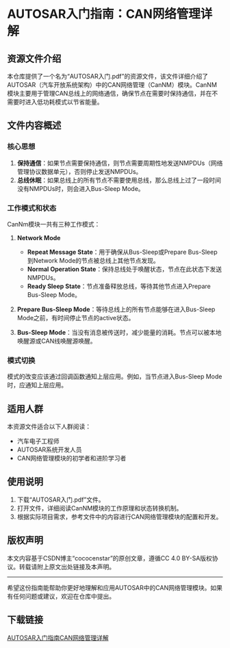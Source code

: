 # AUTOSAR入门指南：CAN网络管理详解

## 资源文件介绍

本仓库提供了一个名为“AUTOSAR入门.pdf”的资源文件，该文件详细介绍了AUTOSAR（汽车开放系统架构）中的CAN网络管理（CanNM）模块。CanNM模块主要用于管理CAN总线上的网络通信，确保节点在需要时保持通信，并在不需要时进入低功耗模式以节省能量。

## 文件内容概述

### 核心思想

1. **保持通信**：如果节点需要保持通信，则节点需要周期性地发送NMPDUs（网络管理协议数据单元），否则停止发送NMPDUs。
2. **总线休眠**：如果总线上的所有节点不需要使用总线，那么总线上过了一段时间没有NMPDUs时，则会进入Bus-Sleep Mode。

### 工作模式和状态

CanNm模块一共有三种工作模式：

1. **Network Mode**
   - **Repeat Message State**：用于确保从Bus-Sleep或Prepare Bus-Sleep到Network Mode的节点被总线上其他节点发现。
   - **Normal Operation State**：保持总线处于唤醒状态，节点在此状态下发送NMPDUs。
   - **Ready Sleep State**：节点准备释放总线，等待其他节点进入Prepare Bus-Sleep Mode。

2. **Prepare Bus-Sleep Mode**：等待总线上的所有节点能够在进入Bus-Sleep Mode之前，有时间停止节点的active状态。

3. **Bus-Sleep Mode**：当没有消息被传送时，减少能量的消耗。节点可以被本地唤醒源或CAN线唤醒源唤醒。

### 模式切换

模式的改变应该通过回调函数通知上层应用。例如，当节点进入Bus-Sleep Mode时，应通知上层应用。

## 适用人群

本资源文件适合以下人群阅读：

- 汽车电子工程师
- AUTOSAR系统开发人员
- CAN网络管理模块的初学者和进阶学习者

## 使用说明

1. 下载“AUTOSAR入门.pdf”文件。
2. 打开文件，详细阅读CanNM模块的工作原理和状态转换机制。
3. 根据实际项目需求，参考文件中的内容进行CAN网络管理模块的配置和开发。

## 版权声明

本文内容基于CSDN博主“cococenstar”的原创文章，遵循CC 4.0 BY-SA版权协议。转载请附上原文出处链接及本声明。

---

希望这份指南能帮助你更好地理解和应用AUTOSAR中的CAN网络管理模块。如果有任何问题或建议，欢迎在仓库中提出。

## 下载链接

[AUTOSAR入门指南CAN网络管理详解](https://pan.quark.cn/s/1e9c5e9bbb56)